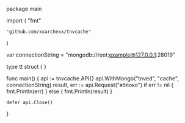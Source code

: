 package main

import (
	"fmt"

	"github.com/xxarchexx/tnvcache"
)

var connectionString = "mongodb://root:example@127.0.0.1:28019"

type tt struct {
}

func main() {
	api := tnvcache.API{}
	api.WithMongo("tnved", "cache", connectionString)
	result, err := api.Request("яблоко")
	if err != nil {
		fmt.Println(err)
	} else {
		fmt.Println(result)
	}

	defer api.Close()
}
